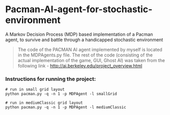 # Pacman-AI-agent-for-stochastic-environment
A Markov Decision Process (MDP) based implementation of a Pacman agent, to survive and battle through a handicapped stochastic environment

> The code of the PACMAN AI agent implemented by myself is located in the MDPAgents.py file. The rest of the code (consisting of the actual implementation of the game, GUI, Ghost AI) was taken from the following link - http://ai.berkeley.edu/project_overview.html

### Instructions for running the project:
```
# run in small grid layout
python pacman.py -q -n 1 -p MDPAgent -l smallGrid 

# run in mediumClassic grid layout
python pacman.py -q -n 1 -p MDPAgent -l mediumClassic
```
